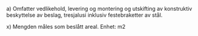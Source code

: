 a) Omfatter vedlikehold, levering og montering og utskifting av konstruktiv beskyttelse av beslag, tresjalusi inklusiv festebraketter av stål.

x) Mengden måles som beslått areal. Enhet: m2

